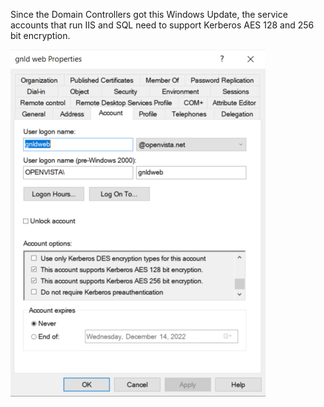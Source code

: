 Since the Domain Controllers got this Windows Update, the service accounts that run IIS and SQL need to support Kerberos AES 128 and 256 bit encryption.

![image.png](/.attachments/image-938c2688-64c5-4735-98b0-6eb3a8e529b7.png)